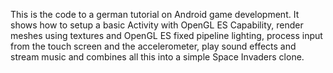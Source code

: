 This is the code to a german tutorial on Android game development. It shows how to setup a basic Activity with OpenGL ES Capability, render meshes using textures and OpenGL ES fixed pipeline lighting, process input from the touch screen and the accelerometer, play sound effects and stream music and combines all this into a simple Space Invaders clone.